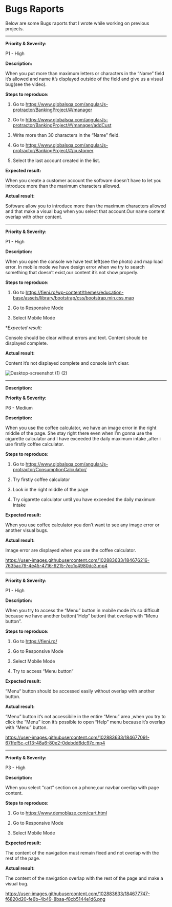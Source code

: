 # Bugs Raports

Below are some Bugs raports that I wrote while working on previous projects.

------

**Priority & Severity:**

P1 - High

**Description:**

When you put more than maximum letters or characters in the “Name” field it’s allowed and name it’s displayed outside of the field and give us a visual bug(see the video).

**Steps to reproduce:**

1. Go to https://www.globalsqa.com/angularJs-protractor/BankingProject/#/manager

2. Go to  https://www.globalsqa.com/angularJs-protractor/BankingProject/#/manager/addCust

3. Write more than 30 characters in the “Name” field.

4. Go to https://www.globalsqa.com/angularJs-protractor/BankingProject/#/customer

5. Select the last account created in the list.

**Expected result:**

When you create a customer account the software doesn’t have to let you introduce more than the maximum characters allowed.

**Actual result:**

Software allow you to introduce more than the maximum characters allowed and that make a visual bug when you select that account.Our name content overlap with other content.

------


**Priority & Severity:**

P1 - High

**Description:**

When you open the console we have text left(see the photo) and map load error. In mobile mode we have design error when we try to search something that doesn’t exist,our content it’s not show properly.

**Steps to reproduce:**

1. Go to https://fieni.ro/wp-content/themes/education-base/assets/library/bootstrap/css/bootstrap.min.css.map

2. Go to Responsive Mode

3. Select Mobile Mode

**Expected result:*

Console should be clear without errors and text. Content should be displayed complete.

**Actual result:**

Content it’s not displayed complete and console isn’t clear.

![Desktop-screenshot (1) (2)](https://user-images.githubusercontent.com/102883633/184675781-8da1a59d-8bb9-4a75-80c5-e14fe2b91db7.png)

------

**Description:**

**Priority & Severity:**

P6 - Medium

**Description:**

When you use the coffee calculator, we have an image error in the right middle of the page. She stay right  there even when I’m gonna use the cigarette calculator and I have exceeded the daily maximum intake ,after i use firstly coffee calculator.

**Steps to reproduce:**

1. Go to https://www.globalsqa.com/angularJs-protractor/ConsumptionCalculator/

2. Try firstly coffee calculator

3. Look in the right middle of the page

4. Try cigarette calculator until you have exceeded the daily maximum intake

**Expected result:**

When you use coffee calculator you don’t want to see any image error or another visual bugs.

**Actual result:**

Image error are displayed when you use the coffee calculator.



https://user-images.githubusercontent.com/102883633/184676216-7635ac79-4e45-4716-9215-7ec1c4980dc3.mp4

------


**Priority & Severity:**

P1 - High

**Description:**

When you try to access the “Menu” button in mobile mode it’s so difficult because we have another button(“Help“ button) that overlap with “Menu button”. 

**Steps to reproduce:**

1. Go to https://fieni.ro/ 

2. Go to Responsive Mode

3. Select Mobile Mode

4. Try to access “Menu button“

**Expected result:**

“Menu“ button should be accessed easily without overlap with another button.

**Actual result:**

“Menu” button it’s not accessibile in the entire “Menu” area ,when you try to click the “Menu” icon it’s possible to open “Help” menu because it’s overlap with “Menu” button.


https://user-images.githubusercontent.com/102883633/184677091-67ffef5c-cf13-48a6-80e2-0debdd6dc97c.mp4

------


**Priority & Severity:**

P3 - High

**Description:**

When you select “cart” section on a phone,our navbar overlap with page content.

**Steps to reproduce:**

1. Go to https://www.demoblaze.com/cart.html

2. Go to Responsive Mode

3. Select Mobile Mode

**Expected result:**

The content of the navigation must remain fixed and not overlap with the rest of the page.

**Actual result:**

The content of the navigation overlap with the rest of the page and make a visual bug.

https://user-images.githubusercontent.com/102883633/184677747-f6820d20-fe6b-4b49-8baa-f8cb5144e1d6.png

